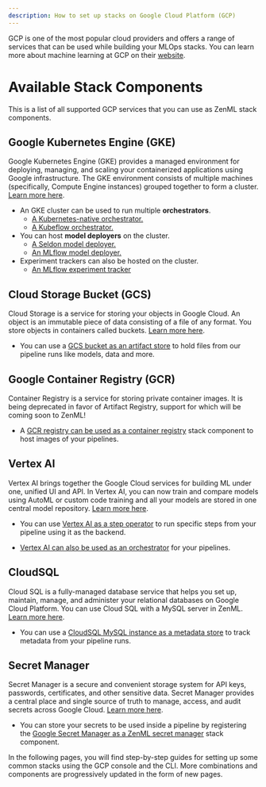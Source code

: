 ```yaml
---
description: How to set up stacks on Google Cloud Platform (GCP)
---
```


GCP is one of the most popular cloud providers and offers a range of services that can be used while building your MLOps stacks. You can learn more about machine learning at GCP on their [website](https://cloud.google.com/solutions/ai).

# Available Stack Components

This is a list of all supported GCP services that you can use as ZenML stack components.
## Google Kubernetes Engine (GKE)

Google Kubernetes Engine (GKE) provides a managed environment for deploying, managing, and scaling your containerized applications using Google infrastructure. The GKE environment consists of multiple machines (specifically, Compute Engine instances) grouped together to form a cluster. [Learn more here](https://cloud.google.com/kubernetes-engine/docs/concepts/kubernetes-engine-overview).


* An GKE cluster can be used to run multiple **orchestrators**.
    * [A Kubernetes-native orchestrator.](../../../mlops-stacks/orchestrators/kubernetes.md)
    * [A Kubeflow orchestrator.](../../../mlops-stacks/orchestrators/kubeflow.md)
* You can host **model deployers** on the cluster.
    * [A Seldon model deployer.](../../../mlops-stacks/model-deployers/seldon.md)
    * [An MLflow model deployer.](../../../mlops-stacks/model-deployers/mlflow.md)
* Experiment trackers can also be hosted on the cluster.
    * [An MLflow experiment tracker](../../../mlops-stacks/experiment-trackers/mlflow.md)

## Cloud Storage Bucket (GCS)

Cloud Storage is a service for storing your objects in Google Cloud. An object is an immutable piece of data consisting of a file of any format. You store objects in containers called buckets. [Learn more here](https://cloud.google.com/storage/docs/introduction).

* You can use a [GCS bucket as an artifact store](../../../mlops-stacks/artifact-stores/gcloud-gcs.md) to hold files from our pipeline runs like models, data and more. 

## Google Container Registry (GCR)

Container Registry is a service for storing private container images. It is being deprecated in favor of Artifact Registry, support for which will be coming soon to ZenML!

* A [GCR registry can be used as a container registry](../../../mlops-stacks/container-registries/gcloud.md) stack component to host images of your pipelines. 

## Vertex AI

Vertex AI brings together the Google Cloud services for building ML under one, unified UI and API. In Vertex AI, you can now train and compare models using AutoML or custom code training and all your models are stored in one central model repository. [Learn more here](https://cloud.google.com/vertex-ai).

* You can use [Vertex AI as a step operator](../../../mlops-stacks/step-operators/gcloud-vertexai.md) to run specific steps from your pipeline using it as the backend.

* [Vertex AI can also be used as an orchestrator](../../../mlops-stacks/orchestrators/gcloud-vertexai.md) for your pipelines.

## CloudSQL

Cloud SQL is a fully-managed database service that helps you set up, maintain, manage, and administer your relational databases on Google Cloud Platform.
You can use Cloud SQL with a MySQL server in ZenML. [Learn more here](https://cloud.google.com/sql/docs).

* You can use a [CloudSQL MySQL instance as a metadata store](../../../mlops-stacks/metadata-stores/mysql.md) to track metadata from your pipeline runs.

## Secret Manager

Secret Manager is a secure and convenient storage system for API keys, passwords, certificates, and other sensitive data. Secret Manager provides a central place and single source of truth to manage, access, and audit secrets across Google Cloud. [Learn more here](https://cloud.google.com/secret-manager/docs).

* You can store your secrets to be used inside a pipeline by registering the [Google Secret Manager as a ZenML secret manager](../../../mlops-stacks/secrets-managers/gcp.md) stack component.

In the following pages, you will find step-by-step guides for setting up some common stacks using the GCP console and the CLI. More combinations and components are progressively updated in the form of new pages.
